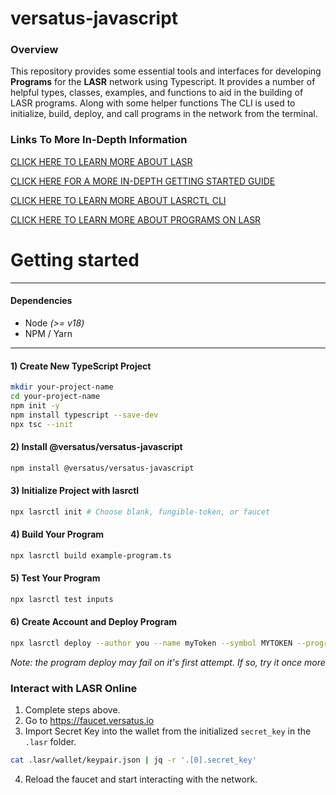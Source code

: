 # versatus-javascript
### Overview
This repository provides some essential tools and interfaces for developing 
**Programs** for the **LASR** network using Typescript.
It provides a number of helpful types, classes,
examples, and functions to aid in the building of LASR programs. 
Along with some helper functions The CLI is used to 
initialize, build, deploy, and call programs in the network from the terminal.

### Links To More In-Depth Information
[CLICK HERE TO LEARN MORE ABOUT LASR
](/LASR.md)

[CLICK HERE FOR A MORE IN-DEPTH GETTING STARTED GUIDE
](/GETTING_STARTED.md)

[CLICK HERE TO LEARN MORE ABOUT LASRCTL CLI
](/src/lasrctl/README.md)

[CLICK HERE TO LEARN MORE ABOUT PROGRAMS ON LASR
](/src/lib/programs/README.md)



# Getting started

<hr />

#### Dependencies
* Node _(>= v18)_
* NPM / Yarn

<hr/>

#### 1) Create New TypeScript Project
```bash
mkdir your-project-name
cd your-project-name
npm init -y
npm install typescript --save-dev
npx tsc --init
```

#### 2) Install @versatus/versatus-javascript
```bash
npm install @versatus/versatus-javascript
```

#### 3) Initialize Project with lasrctl
```bash
npx lasrctl init # Choose blank, fungible-token, or faucet
```

#### 4) Build Your Program
```bash
npx lasrctl build example-program.ts
```

#### 5) Test Your Program
```bash
npx lasrctl test inputs
```
#### 6) Create Account and Deploy Program
```bash
npx lasrctl deploy --author you --name myToken --symbol MYTOKEN --programName "My first token on LASR" --initializedSupply 10000000 --totalSupply 10000000 --inputs '{"imgUrl":"https://pbs.twimg.com/profile_images/1704511091236020224/aOByHnoK_400x400.jpg","conversionRate":"1","paymentProgramAddress":"0xa60c7238d98c7ecef8659a18c2e8c6265327f280"}' --network stable
```
_Note: the program deploy may fail on it's first attempt. If so, try it once more_

### Interact with LASR Online 
1) Complete steps above. 
2) Go to https://faucet.versatus.io 
3) Import Secret Key into the wallet from the initialized `secret_key` in the `.lasr` folder.
```bash
cat .lasr/wallet/keypair.json | jq -r '.[0].secret_key' 
```
4) Reload the faucet and start interacting with the network.
